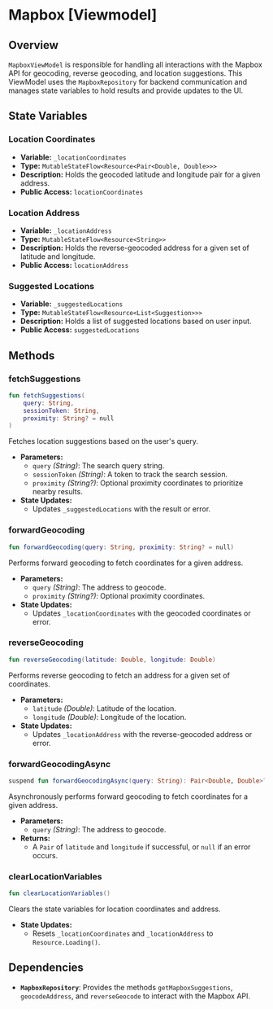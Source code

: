 # Mapbox [Viewmodel]

## Overview

`MapboxViewModel` is responsible for handling all interactions with the Mapbox API for geocoding, reverse geocoding, and location suggestions. This ViewModel uses the `MapboxRepository` for backend communication and manages state variables to hold results and provide updates to the UI.

## State Variables

### Location Coordinates
- **Variable:** `_locationCoordinates`
- **Type:** `MutableStateFlow<Resource<Pair<Double, Double>>>`
- **Description:** Holds the geocoded latitude and longitude pair for a given address.
- **Public Access:** `locationCoordinates`

### Location Address
- **Variable:** `_locationAddress`
- **Type:** `MutableStateFlow<Resource<String>>`
- **Description:** Holds the reverse-geocoded address for a given set of latitude and longitude.
- **Public Access:** `locationAddress`

### Suggested Locations
- **Variable:** `_suggestedLocations`
- **Type:** `MutableStateFlow<Resource<List<Suggestion>>>`
- **Description:** Holds a list of suggested locations based on user input.
- **Public Access:** `suggestedLocations`

## Methods

### fetchSuggestions
```kotlin
fun fetchSuggestions(
    query: String,
    sessionToken: String,
    proximity: String? = null
)
```
Fetches location suggestions based on the user's query.

- **Parameters:**
    - `query` *(String)*: The search query string.
    - `sessionToken` *(String)*: A token to track the search session.
    - `proximity` *(String?)*: Optional proximity coordinates to prioritize nearby results.
- **State Updates:**
    - Updates `_suggestedLocations` with the result or error.

### forwardGeocoding
```kotlin
fun forwardGeocoding(query: String, proximity: String? = null)
```
Performs forward geocoding to fetch coordinates for a given address.

- **Parameters:**
    - `query` *(String)*: The address to geocode.
    - `proximity` *(String?)*: Optional proximity coordinates.
- **State Updates:**
    - Updates `_locationCoordinates` with the geocoded coordinates or error.

### reverseGeocoding
```kotlin
fun reverseGeocoding(latitude: Double, longitude: Double)
```
Performs reverse geocoding to fetch an address for a given set of coordinates.

- **Parameters:**
    - `latitude` *(Double)*: Latitude of the location.
    - `longitude` *(Double)*: Longitude of the location.
- **State Updates:**
    - Updates `_locationAddress` with the reverse-geocoded address or error.

### forwardGeocodingAsync
```kotlin
suspend fun forwardGeocodingAsync(query: String): Pair<Double, Double>?
```
Asynchronously performs forward geocoding to fetch coordinates for a given address.

- **Parameters:**
    - `query` *(String)*: The address to geocode.
- **Returns:**
    - A `Pair` of `latitude` and `longitude` if successful, or `null` if an error occurs.

### clearLocationVariables
```kotlin
fun clearLocationVariables()
```
Clears the state variables for location coordinates and address.

- **State Updates:**
    - Resets `_locationCoordinates` and `_locationAddress` to `Resource.Loading()`.

## Dependencies

- **`MapboxRepository`**: Provides the methods `getMapboxSuggestions`, `geocodeAddress`, and `reverseGeocode` to interact with the Mapbox API.

